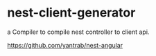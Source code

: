 # nest-client-generator
a Compiler to compile nest controller to client api.

https://github.com/yantrab/nest-angular
